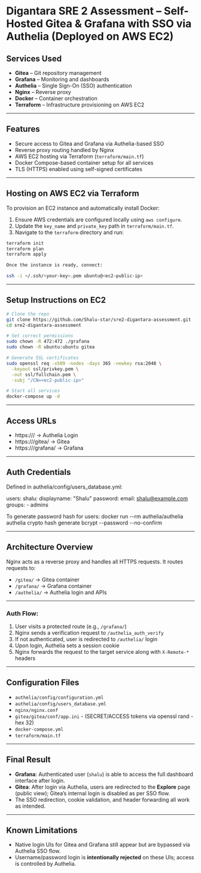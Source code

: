 # Digantara SRE 2 Assessment – Self-Hosted Gitea & Grafana with SSO via Authelia (Deployed on AWS EC2)

## Services Used

- **Gitea** – Git repository management  
- **Grafana** – Monitoring and dashboards  
- **Authelia** – Single Sign-On (SSO) authentication  
- **Nginx** – Reverse proxy  
- **Docker** – Container orchestration  
- **Terraform** – Infrastructure provisioning on AWS EC2  

---

## Features

- Secure access to Gitea and Grafana via Authelia-based SSO  
- Reverse proxy routing handled by Nginx  
- AWS EC2 hosting via Terraform (`terraform/main.tf`)  
- Docker Compose-based container setup for all services  
- TLS (HTTPS) enabled using self-signed certificates  

---

## Hosting on AWS EC2 via Terraform

To provision an EC2 instance and automatically install Docker:

1. Ensure AWS credentials are configured locally using `aws configure`.
2. Update the `key_name` and `private_key` path in `terraform/main.tf`.
3. Navigate to the `terraform` directory and run:

```bash
terraform init
terraform plan
terraform apply

Once the instance is ready, connect:

ssh -i ~/.ssh/<your-key>.pem ubuntu@<ec2-public-ip>
```
---
## Setup Instructions on EC2

```bash
# Clone the repo
git clone https://github.com/Shalu-star/sre2-digantara-assessment.git
cd sre2-digantara-assessment

# Set correct permissions
sudo chown -R 472:472 ./grafana
sudo chown -R ubuntu:ubuntu gitea

# Generate SSL certificates
sudo openssl req -x509 -nodes -days 365 -newkey rsa:2048 \
  -keyout ssl/privkey.pem \
  -out ssl/fullchain.pem \
  -subj "/CN=<ec2-public-ip>" 

# Start all services
docker-compose up -d
```
---

## Access URLs

- https://<ec2-public-ip>/ → Authelia Login
- https://<ec2-public-ip>/gitea/ → Gitea
- https://<ec2-public-ip>/grafana/ → Grafana

---

## Auth Credentials

Defined in authelia/config/users_database.yml:

users:
  shalu:
    displayname: "Shalu"
    password: <argon2id-hash>
    email: shalu@example.com
    groups:
      - admins

To generate password hash for users:
docker run --rm authelia/authelia authelia crypto hash generate bcrypt --password <your password> --no-confirm

---

## Architecture Overview

Nginx acts as a reverse proxy and handles all HTTPS requests. It routes requests to:

- `/gitea/` → Gitea container
- `/grafana/` → Grafana container
- `/authelia/` → Authelia login and APIs

---

### Auth Flow:

1. User visits a protected route (e.g., `/grafana/`)
2. Nginx sends a verification request to `/authelia_auth_verify`
3. If not authenticated, user is redirected to `/authelia/` login
4. Upon login, Authelia sets a session cookie
5. Nginx forwards the request to the target service along with `X-Remote-*` headers

---

## Configuration Files

- `authelia/config/configuration.yml`
- `authelia/config/users_database.yml`
- `nginx/nginx.conf`
- `gitea/gitea/conf/app.ini` - (SECRET/ACCESS tokens via openssl rand -hex 32)
- `docker-compose.yml`
- `terraform/main.tf`

---

## Final Result

- **Grafana**: Authenticated user (`shalu`) is able to access the full dashboard interface after login.
- **Gitea**: After login via Authelia, users are redirected to the **Explore** page (public view); Gitea’s internal login is disabled as per SSO flow.
- The SSO redirection, cookie validation, and header forwarding all work as intended.

---

## Known Limitations

- Native login UIs for Gitea and Grafana still appear but are bypassed via Authelia SSO flow.
- Username/password login is **intentionally rejected** on these UIs; access is controlled by Authelia.